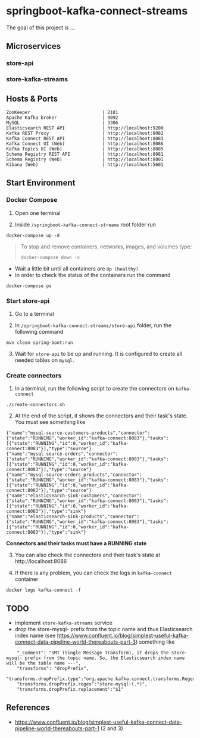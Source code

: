 # springboot-kafka-connect-streams

The goal of this project is ...

## Microservices

### store-api

### store-kafka-streams

## Hosts & Ports

```
ZooKeeper                           | 2181
Apache Kafka broker                 | 9092
MySQL                               | 3306
Elasticsearch REST API              | http://localhost:9200
Kafka REST Proxy                    | http://localhost:8082
Kafka Connect REST API              | http://localhost:8083
Kafka Connect UI (Web)              | http://localhost:8086
Kafka Topics UI (Web)               | http://localhost:8085
Schema Registry REST API            | http://localhost:8081
Schema Registry (Web)               | http://localhost:8001
Kibana (Web)                        | http://localhost:5601
```

## Start Environment

### Docker Compose

1. Open one terminal

2. Inside `/springboot-kafka-connect-streams` root folder run
```
docker-compose up -d
```
> To stop and remove containers, networks, images, and volumes type:
> ```
> docker-compose down -v
> ```

- Wait a little bit until all containers are `Up (healthy)`
- In order to check the status of the containers run the command
```
docker-compose ps
```

### Start store-api

1. Go to a terminal

2. In `/springboot-kafka-connect-streams/store-api` folder, run the following command
```
mvn clean spring-boot:run
```

3. Wait for `store-api` to be up and running. It is configured to create all needed tables on `mysql`.


### Create connectors

1. In a terminal, run the following script to create the connectors on `kafka-connect`
```
./create-connectors.sh
```

2. At the end of the script, it shows the connectors and their task's state. You must see something like
```
{"name":"mysql-source-customers-products","connector":{"state":"RUNNING","worker_id":"kafka-connect:8083"},"tasks":[{"state":"RUNNING","id":0,"worker_id":"kafka-connect:8083"}],"type":"source"}
{"name":"mysql-source-orders","connector":{"state":"RUNNING","worker_id":"kafka-connect:8083"},"tasks":[{"state":"RUNNING","id":0,"worker_id":"kafka-connect:8083"}],"type":"source"}
{"name":"mysql-source-orders_products","connector":{"state":"RUNNING","worker_id":"kafka-connect:8083"},"tasks":[{"state":"RUNNING","id":0,"worker_id":"kafka-connect:8083"}],"type":"source"}
{"name":"elasticsearch-sink-customers","connector":{"state":"RUNNING","worker_id":"kafka-connect:8083"},"tasks":[{"state":"RUNNING","id":0,"worker_id":"kafka-connect:8083"}],"type":"sink"}
{"name":"elasticsearch-sink-products","connector":{"state":"RUNNING","worker_id":"kafka-connect:8083"},"tasks":[{"state":"RUNNING","id":0,"worker_id":"kafka-connect:8083"}],"type":"sink"}
```
**Connectors and their tasks must have a RUNNING state**

3. You can also check the connectors and their task's state at http://localhost:8086

4. If there is any problem, you can check the logs in `kafka-connect` container
```
docker logs kafka-connect -f
```

## TODO

- implement `store-kafka-streams` service
- drop the store-mysql- prefix from the topic name and thus Elasticsearch index name (see https://www.confluent.io/blog/simplest-useful-kafka-connect-data-pipeline-world-thereabouts-part-3)
something like
```
    "_comment": "SMT (Single Message Transform), it drops the store-mysql- prefix from the topic name. So, the Elasticsearch index name will be the table name ---",
    "transforms": "dropPrefix",
    "transforms.dropPrefix.type":"org.apache.kafka.connect.transforms.RegexRouter",
    "transforms.dropPrefix.regex":"store-mysql-(.*)",
    "transforms.dropPrefix.replacement":"$1"
```

## References

- https://www.confluent.io/blog/simplest-useful-kafka-connect-data-pipeline-world-thereabouts-part-1 (2 and 3)